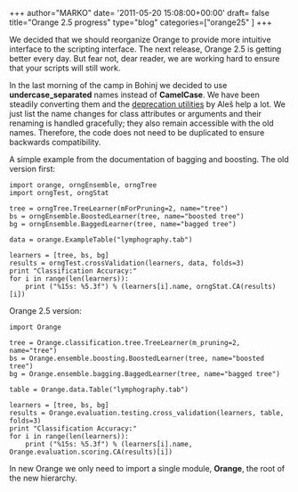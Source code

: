 +++
author="MARKO"
date= '2011-05-20 15:08:00+00:00'
draft= false
title="Orange 2.5 progress"
type="blog"
categories=["orange25" ]
+++

We decided that we should reorganize Orange to provide more intuitive interface to the scripting interface. The next release, Orange 2.5 is getting better every day. But fear not, dear reader, we are working hard to ensure that your scripts will still work.

In the last morning of the camp in Bohinj we decided to use **undercase_separated** names instead of **CamelCase**. We have been steadily converting them and the [deprecation utilities](/doc/orange25/Orange.misc.html#deprecation-utility-functions) by Aleš help a lot. We just list the name changes for class attributes or arguments and their renaming is handled gracefully; they also remain accessible with the old names. Therefore, the code does not need to be duplicated to ensure backwards compatibility.

A simple example from the documentation of bagging and boosting. The old version first:



    import orange, orngEnsemble, orngTree
    import orngTest, orngStat

    tree = orngTree.TreeLearner(mForPruning=2, name="tree")
    bs = orngEnsemble.BoostedLearner(tree, name="boosted tree")
    bg = orngEnsemble.BaggedLearner(tree, name="bagged tree")

    data = orange.ExampleTable("lymphography.tab")

    learners = [tree, bs, bg]
    results = orngTest.crossValidation(learners, data, folds=3)
    print "Classification Accuracy:"
    for i in range(len(learners)):
        print ("%15s: %5.3f") % (learners[i].name, orngStat.CA(results)[i])




Orange 2.5 version:




    
    import Orange

    tree = Orange.classification.tree.TreeLearner(m_pruning=2, name="tree")
    bs = Orange.ensemble.boosting.BoostedLearner(tree, name="boosted tree")
    bg = Orange.ensemble.bagging.BaggedLearner(tree, name="bagged tree")

    table = Orange.data.Table("lymphography.tab")

    learners = [tree, bs, bg]
    results = Orange.evaluation.testing.cross_validation(learners, table, folds=3)
    print "Classification Accuracy:"
    for i in range(len(learners)):
        print ("%15s: %5.3f") % (learners[i].name, Orange.evaluation.scoring.CA(results)[i])





In new Orange we only need to import a single module, **Orange**, the root of the new hierarchy.
